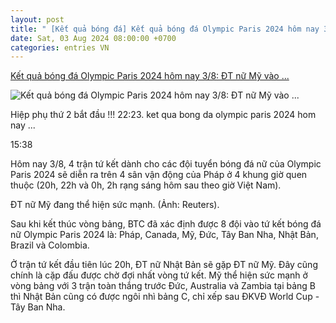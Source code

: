 ```yaml
---
layout: post
title: " [Kết quả bóng đá] Kết quả bóng đá Olympic Paris 2024 hôm nay 3/8: ĐT nữ Mỹ vào ..."
date: Sat, 03 Aug 2024 08:00:00 +0700
categories: entries VN
---
```

[Kết quả bóng đá Olympic Paris 2024 hôm nay 3/8: ĐT nữ Mỹ vào ...](https://vov.vn/the-thao/ket-qua-bong-da-olympic-paris-2024-hom-nay-38-dt-nu-my-vao-ban-ket-post1112086.vov)

![Kết quả bóng đá Olympic Paris 2024 hôm nay 3/8: ĐT nữ Mỹ vào ...](https://vov-media.emitech.vn/sites/default/files/styles/og_image/public/2024-08/truc_tiep_my_vs_nhat_ban_13.jpg?v=1722735053)

Hiệp phụ thứ 2 bắt đầu !!! 22:23. ket qua bong da olympic paris 2024 hom nay ...

15:38

Hôm nay 3/8, 4 trận tứ kết dành cho các đội tuyển bóng đá nữ của Olympic Paris 2024 sẽ diễn ra trên 4 sân vận động của Pháp ở 4 khung giờ quen thuộc (20h, 22h và 0h, 2h rạng sáng hôm sau theo giờ Việt Nam).

ĐT nữ Mỹ đang thể hiện sức mạnh. (Ảnh: Reuters).

Sau khi kết thúc vòng bảng, BTC đã xác định được 8 đội vào tứ kết bóng đá nữ Olympic Paris 2024 là: Pháp, Canada, Mỹ, Đức, Tây Ban Nha, Nhật Bản, Brazil và Colombia.

Ở trận tứ kết đầu tiên lúc 20h, ĐT nữ Nhật Bản sẽ gặp ĐT nữ Mỹ. Đây cũng chính là cặp đấu được chờ đợi nhất vòng tứ kết. Mỹ thể hiện sức mạnh ở vòng bảng với 3 trận toàn thắng trước Đức, Australia và Zambia tại bảng B thì Nhật Bản cũng có được ngôi nhì bảng C, chỉ xếp sau ĐKVĐ World Cup - Tây Ban Nha.

